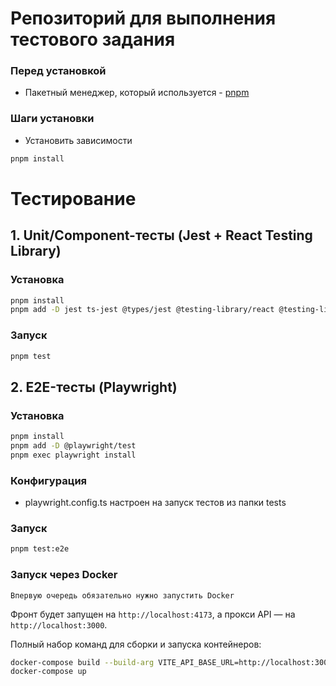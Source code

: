 # Репозиторий для выполнения тестового задания


### Перед установкой
- Пакетный менеджер, который используется - [pnpm](https://pnpm.io/)

### Шаги установки
- Установить зависимости 
```bash 
pnpm install
```

# Тестирование

## 1. Unit/Component-тесты (Jest + React Testing Library)

### Установка
```bash
pnpm install
pnpm add -D jest ts-jest @types/jest @testing-library/react @testing-library/jest-dom jest-environment-jsdom
```
### Запуск

```bash
pnpm test
```

## 2. E2E-тесты (Playwright)
### Установка

```bash
pnpm install
pnpm add -D @playwright/test
pnpm exec playwright install
```
### Конфигурация

- playwright.config.ts настроен на запуск тестов из папки tests

### Запуск

```bash
pnpm test:e2e
```


### Запуск через Docker

`Впервую очередь обязательно нужно запустить Docker`

Фронт будет запущен на `http://localhost:4173`, а прокси API — на `http://localhost:3000`.

Полный набор команд для сборки и запуска контейнеров:

```bash
docker-compose build --build-arg VITE_API_BASE_URL=http://localhost:3000
docker-compose up
```

